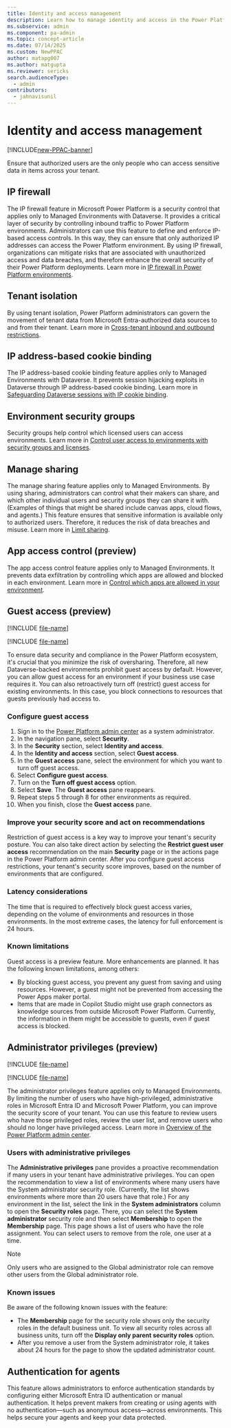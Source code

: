 ```yaml
---
title: Identity and access management
description: Learn how to manage identity and access in the Power Platform admin center by using the available security features.
ms.subservice: admin
ms.component: pa-admin
ms.topic: concept-article
ms.date: 07/14/2025
ms.custom: NewPPAC
author: matapg007
ms.author: matgupta
ms.reviewer: sericks
search.audienceType: 
  - admin
contributors:
  - jahnavisunil
---
```


# Identity and access management

[!INCLUDE[new-PPAC-banner](~/includes/new-PPAC-banner.md)]

Ensure that authorized users are the only people who can access sensitive data in items across your tenant.

## IP firewall

The IP firewall feature in Microsoft Power Platform is a security control that applies only to Managed Environments with Dataverse. It provides a critical layer of security by controlling inbound traffic to Power Platform environments. Administrators can use this feature to define and enforce IP-based access controls. In this way, they can ensure that only authorized IP addresses can access the Power Platform environment. By using IP firewall, organizations can mitigate risks that are associated with unauthorized access and data breaches, and therefore enhance the overall security of their Power Platform deployments. Learn more in [IP firewall in Power Platform environments](../ip-firewall.md).

## Tenant isolation

By using tenant isolation, Power Platform administrators can govern the movement of tenant data from Microsoft Entra-authorized data sources to and from their tenant. Learn more in [Cross-tenant inbound and outbound restrictions](../cross-tenant-restrictions.md).

## IP address-based cookie binding

The IP address-based cookie binding feature applies only to Managed Environments with Dataverse. It prevents session hijacking exploits in Dataverse through IP address-based cookie binding. Learn more in [Safeguarding Dataverse sessions with IP cookie binding](../block-cookie-replay-attack.md).

## Environment security groups

Security groups help control which licensed users can access environments. Learn more in [Control user access to environments with security groups and licenses](../control-user-access.md).

## Manage sharing

The manage sharing feature applies only to Managed Environments. By using sharing, administrators can control what their makers can share, and which other individual users and security groups they can share it with. (Examples of things that might be shared include canvas apps, cloud flows, and agents.) This feature ensures that sensitive information is available only to authorized users. Therefore, it reduces the risk of data breaches and misuse. Learn more in [Limit sharing](../managed-environment-sharing-limits.md).

## App access control (preview)

The app access control feature applies only to Managed Environments. It prevents data exfiltration by controlling which apps are allowed and blocked in each environment. Learn more in [Control which apps are allowed in your environment](/power-platform/admin/control-app-access-environment).

## Guest access (preview)

[!INCLUDE [file-name](~/../shared-content/shared/preview-includes/preview-banner-section.md)]

[!INCLUDE [file-name](~/../shared-content/shared/preview-includes/preview-note-pp.md)]

To ensure data security and compliance in the Power Platform ecosystem, it's crucial that you minimize the risk of oversharing. Therefore, all new Dataverse-backed environments prohibit guest access by default. However, you can allow guest access for an environment if your business use case requires it. You can also retroactively turn off (restrict) guest access for existing environments. In this case, you block connections to resources that guests previously had access to.

### Configure guest access

1. Sign in to the [Power Platform admin center](https://admin.powerplatform.microsoft.com) as a system administrator.
1. In the navigation pane, select **Security**.
1. In the **Security** section, select **Identity and access**.
1. In the **Identity and access** section, select **Guest access**.
1. In the **Guest access** pane, select the environment for which you want to turn off guest access.
1. Select **Configure guest access**.
1. Turn on the **Turn off guest access** option.
1. Select **Save**. The **Guest access** pane reappears.
1. Repeat steps 5 through 8 for other environments as required.
1. When you finish, close the **Guest access** pane.

### Improve your security score and act on recommendations

Restriction of guest access is a key way to improve your tenant's security posture. You can also take direct action by selecting the **Restrict guest user access** recommendation on the main **Security** page or in the actions page in the Power Platform admin center. After you configure guest access restrictions, your tenant's security score improves, based on the number of environments that are configured.

### Latency considerations

The time that is required to effectively block guest access varies, depending on the volume of environments and resources in those environments. In the most extreme cases, the latency for full enforcement is 24 hours.

### Known limitations

Guest access is a preview feature. More enhancements are planned. It has the following known limitations, among others:

- By blocking guest access, you prevent any guest from saving and using resources. However, a guest might not be prevented from accessing the Power Apps maker portal.
- Items that are made in Copilot Studio might use graph connectors as knowledge sources from outside Microsoft Power Platform. Currently, the information in them might be accessible to guests, even if guest access is blocked.

## Administrator privileges (preview)

[!INCLUDE [file-name](~/../shared-content/shared/preview-includes/preview-banner-section.md)]

[!INCLUDE [file-name](~/../shared-content/shared/preview-includes/preview-note-pp.md)]

The administrator privileges feature applies only to Managed Environments. By limiting the number of users who have high-privileged, administrative roles in Microsoft Entra ID and Microsoft Power Platform, you can improve the security score of your tenant. You can use this feature to review users who have those privileged roles, review the user list, and remove users who should no longer have privileged access. Learn more in [Overview of the Power Platform admin center](../admin-documentation.md).

### Users with administrative privileges

The **Administrative privileges** pane provides a proactive recommendation if many users in your tenant have administrative privileges. You can open the recommendation to view a list of environments where many users have the System administrator security role. (Currently, the list shows environments where more than 20 users have that role.) For any environment in the list, select the link in the **System administrators** column to open the **Security roles** page. There, you can select the **System administrator** security role and then select **Membership** to open the **Membership** page. This page shows a list of users who have the role assignment. You can select users to remove from the role, one user at a time.

> [!NOTE]
> Only users who are assigned to the Global administrator role can remove other users from the Global administrator role.

### Known issues

Be aware of the following known issues with the feature:

- The **Membership** page for the security role shows only the security roles in the default business unit. To view all security roles across all business units, turn off the **Display only parent security roles** option.
- After you remove a user from the System administrator role, it takes about 24 hours for the page to show the updated administrator count.

## Authentication for agents
This feature allows administrators to enforce authentication standards by configuring either Microsoft Entra ID authentication or manual authentication. It helps prevent makers from creating or using agents with no authentication&mdash;such as anonymous access&mdash;across environments. This helps secure your agents and keep your data protected.
